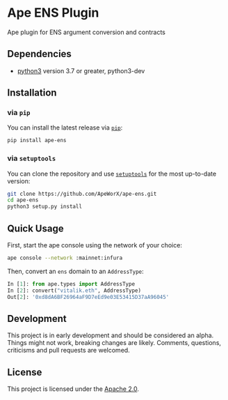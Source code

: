 # Ape ENS Plugin

Ape plugin for ENS argument conversion and contracts

## Dependencies

* [python3](https://www.python.org/downloads) version 3.7 or greater, python3-dev

## Installation

### via `pip`

You can install the latest release via [`pip`](https://pypi.org/project/pip/):

```bash
pip install ape-ens
```

### via `setuptools`

You can clone the repository and use [`setuptools`](https://github.com/pypa/setuptools) for the most up-to-date version:

```bash
git clone https://github.com/ApeWorX/ape-ens.git
cd ape-ens
python3 setup.py install
```

## Quick Usage

First, start the ape console using the network of your choice:

```bash
ape console --network :mainnet:infura
```

Then, convert an `ens` domain to an `AddressType`:

```python
In [1]: from ape.types import AddressType
In [2]: convert("vitalik.eth", AddressType)
Out[2]: '0xd8dA6BF26964aF9D7eEd9e03E53415D37aA96045'
```

## Development

This project is in early development and should be considered an alpha.
Things might not work, breaking changes are likely.
Comments, questions, criticisms and pull requests are welcomed.

## License

This project is licensed under the [Apache 2.0](LICENSE).
